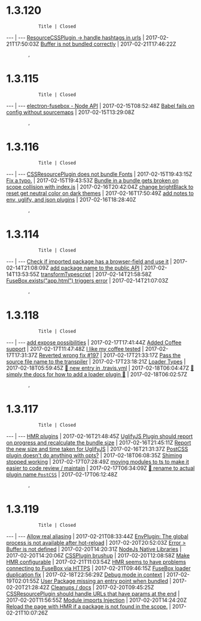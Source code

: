 
                
1.3.120
======
    

                Title | Closed
--- | ---
[ResourceCSSPlugin -> handle hashtags in urls](https://github.com/fuse-box/fuse-box/issues/262) | 2017-02-21T17:50:03Z
[Buffer is not bundled correctly](https://github.com/fuse-box/fuse-box/issues/263) | 2017-02-21T17:46:22Z

            ,
                
1.3.115
======
    

                Title | Closed
--- | ---
[electron-fusebox - Node API](https://github.com/fuse-box/fuse-box/issues/156) | 2017-02-15T08:52:48Z
[Babel fails on config without sourcemaps](https://github.com/fuse-box/fuse-box/issues/180) | 2017-02-15T13:29:08Z

            ,
                
1.3.116
======
    

                Title | Closed
--- | ---
[CSSResourcePlugin does not bundle Fonts](https://github.com/fuse-box/fuse-box/issues/179) | 2017-02-15T19:43:15Z
[Fix a typo.](https://github.com/fuse-box/fuse-box/pull/182) | 2017-02-15T19:43:53Z
[Bundle in a bundle gets broken on scope collision with index.js](https://github.com/fuse-box/fuse-box/issues/188) | 2017-02-16T20:42:04Z
[change brightBlack to reset get neutral color on dark themes](https://github.com/fuse-box/fuse-box/pull/190) | 2017-02-16T17:50:49Z
[add notes to env, uglify, and json plugins](https://github.com/fuse-box/fuse-box/pull/191) | 2017-02-16T18:28:40Z

            ,
                
1.3.114
======
    

                Title | Closed
--- | ---
[Check if imported package has a browser-field and use it](https://github.com/fuse-box/fuse-box/pull/154) | 2017-02-14T21:08:09Z
[add package name to the public API](https://github.com/fuse-box/fuse-box/issues/162) | 2017-02-14T13:53:55Z
[transformTypescript](https://github.com/fuse-box/fuse-box/issues/164) | 2017-02-14T21:58:58Z
[FuseBox.exists("app.html") triggers error](https://github.com/fuse-box/fuse-box/issues/169) | 2017-02-14T21:07:03Z

            ,
                
1.3.118
======
    

                Title | Closed
--- | ---
[add expose possibilities](https://github.com/fuse-box/fuse-box/pull/200) | 2017-02-17T17:41:44Z
[Added Coffee support](https://github.com/fuse-box/fuse-box/pull/204) | 2017-02-17T11:47:48Z
[I like my coffee tested](https://github.com/fuse-box/fuse-box/pull/210) | 2017-02-17T17:31:37Z
[Reverted wrong fix #197](https://github.com/fuse-box/fuse-box/pull/211) | 2017-02-17T21:33:17Z
[Pass the source file name to the transpiler](https://github.com/fuse-box/fuse-box/pull/216) | 2017-02-17T23:18:21Z
[Loader Types](https://github.com/fuse-box/fuse-box/pull/218) | 2017-02-18T05:59:45Z
[:memo: new entry in .travis.yml](https://github.com/fuse-box/fuse-box/pull/219) | 2017-02-18T06:04:47Z
[:memo: simply the docs for how to add a loader plugin :rose:](https://github.com/fuse-box/fuse-box/pull/221) | 2017-02-18T06:02:57Z

            ,
                
1.3.117
======
    

                Title | Closed
--- | ---
[HMR plugins](https://github.com/fuse-box/fuse-box/pull/158) | 2017-02-16T21:48:45Z
[UglifyJS Plugin should report on progress and recalculate the bundle size](https://github.com/fuse-box/fuse-box/issues/167) | 2017-02-16T21:45:11Z
[Report the new size and time taken for UglifyJS](https://github.com/fuse-box/fuse-box/pull/192) | 2017-02-16T21:31:37Z
[PostCSS plugin doesn't do anything with opts?](https://github.com/fuse-box/fuse-box/issues/197) | 2017-02-18T06:08:35Z
[Shiming stopped working](https://github.com/fuse-box/fuse-box/issues/198) | 2017-02-17T07:28:49Z
[moving modules to ts to make it easier to code review / maintain](https://github.com/fuse-box/fuse-box/pull/199) | 2017-02-17T06:34:09Z
[:memo: rename to actual plugin name `PostCSS`](https://github.com/fuse-box/fuse-box/pull/201) | 2017-02-17T06:12:48Z

            ,
                
1.3.119
======
    

                Title | Closed
--- | ---
[Allow real aliasing](https://github.com/fuse-box/fuse-box/issues/111) | 2017-02-21T08:33:44Z
[EnvPlugin: The global process is not available after hot-reload](https://github.com/fuse-box/fuse-box/issues/159) | 2017-02-20T20:52:03Z
[Error > Buffer is not defined](https://github.com/fuse-box/fuse-box/issues/165) | 2017-02-20T14:20:31Z
[NodeJs Native Libraries](https://github.com/fuse-box/fuse-box/issues/166) | 2017-02-20T14:20:06Z
[CSSPlugin brushup](https://github.com/fuse-box/fuse-box/issues/177) | 2017-02-20T12:08:58Z
[Make HMR configurable](https://github.com/fuse-box/fuse-box/issues/207) | 2017-02-21T11:03:54Z
[HMR seems to have problems connecting to FuseBox via HTTPS](https://github.com/fuse-box/fuse-box/issues/208) | 2017-02-21T09:46:15Z
[FuseBox loader duplication fix](https://github.com/fuse-box/fuse-box/pull/230) | 2017-02-18T22:56:29Z
[Debug mode in context](https://github.com/fuse-box/fuse-box/issues/233) | 2017-02-19T02:01:55Z
[User Package missing an entry point when bundled](https://github.com/fuse-box/fuse-box/issues/239) | 2017-02-20T21:28:42Z
[Cleanups / docs](https://github.com/fuse-box/fuse-box/pull/240) | 2017-02-20T09:45:25Z
[CSSResourcePlugin should handle URLs that have params at the end](https://github.com/fuse-box/fuse-box/issues/243) | 2017-02-20T11:56:55Z
[Module imports Injection](https://github.com/fuse-box/fuse-box/issues/250) | 2017-02-20T14:24:20Z
[Reload the page with HMR if a package is not found in the scope.](https://github.com/fuse-box/fuse-box/issues/257) | 2017-02-21T10:07:26Z

            